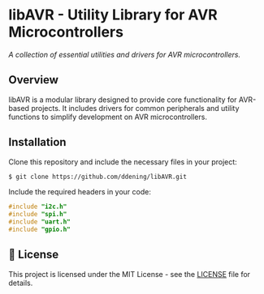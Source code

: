 # libAVR - Utility Library for AVR Microcontrollers

*A collection of essential utilities and drivers for AVR microcontrollers.*

## Overview
libAVR is a modular library designed to provide core functionality for AVR-based projects. It includes drivers for common peripherals and utility functions to simplify development on AVR microcontrollers.

## Installation
Clone this repository and include the necessary files in your project:
```sh
$ git clone https://github.com/ddening/libAVR.git
```
Include the required headers in your code:
```c
#include "i2c.h"
#include "spi.h"
#include "uart.h"
#include "gpio.h"
```

## 📝 License
This project is licensed under the MIT License - see the [LICENSE](LICENSE) file for details.
